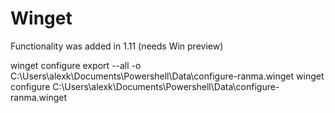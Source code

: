 # Winget

Functionality was added in 1.11 (needs Win preview)

winget configure export --all -o C:\Users\alexk\Documents\Powershell\Data\configure-ranma.winget
winget configure C:\Users\alexk\Documents\Powershell\Data\configure-ranma.winget
